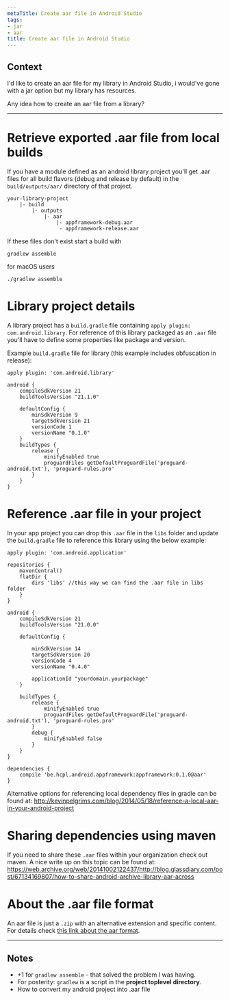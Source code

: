 ```yaml
---
metaTitle: Create aar file in Android Studio
tags:
- jar
- aar
title: Create aar file in Android Studio
---
```


## Context

I'd like to create an aar file for my library in Android Studio, i would've gone with a jar option but my library has resources.


Any idea how to create an aar file from a library?



---

Retrieve exported .aar file from local builds
=============================================


If you have a module defined as an android library project you'll get .aar files for all build flavors (debug and release by default) in the `build/outputs/aar/` directory of that project. 



```
your-library-project
    |- build
        |- outputs
            |- aar
                |- appframework-debug.aar
                 - appframework-release.aar

```

If these files don't exist start a build with



```
gradlew assemble

```

for macOS users



```
./gradlew assemble

```

Library project details
=======================


A library project has a `build.gradle` file containing `apply plugin: com.android.library`. For reference of this library packaged as an `.aar` file you'll have to define some properties like package and version. 


Example `build.gradle` file for library (this example includes obfuscation in release):



```
apply plugin: 'com.android.library'

android {
    compileSdkVersion 21
    buildToolsVersion "21.1.0"

    defaultConfig {
        minSdkVersion 9
        targetSdkVersion 21
        versionCode 1
        versionName "0.1.0"
    }
    buildTypes {
        release {
            minifyEnabled true
            proguardFiles getDefaultProguardFile('proguard-android.txt'), 'proguard-rules.pro'
        }
    }
}

```

Reference .aar file in your project
===================================


In your app project you can drop this `.aar` file in the `libs` folder and update the `build.gradle` file to reference this library using the below example:



```
apply plugin: 'com.android.application'

repositories {
    mavenCentral()
    flatDir {
        dirs 'libs' //this way we can find the .aar file in libs folder
    }
}

android {
    compileSdkVersion 21
    buildToolsVersion "21.0.0"

    defaultConfig {

        minSdkVersion 14
        targetSdkVersion 20
        versionCode 4
        versionName "0.4.0"

        applicationId "yourdomain.yourpackage"
    }

    buildTypes {
        release {
            minifyEnabled true
            proguardFiles getDefaultProguardFile('proguard-android.txt'), 'proguard-rules.pro'
        }
        debug {
            minifyEnabled false
        }
    }
}

dependencies {
    compile 'be.hcpl.android.appframework:appframework:0.1.0@aar'
}

```

Alternative options for referencing local dependency files in gradle can be found at: <http://kevinpelgrims.com/blog/2014/05/18/reference-a-local-aar-in-your-android-project> 


Sharing dependencies using maven
================================


If you need to share these `.aar` files within your organization check out maven. A nice write up on this topic can be found at: <https://web.archive.org/web/20141002122437/http://blog.glassdiary.com/post/67134169807/how-to-share-android-archive-library-aar-across>


About the .aar file format
==========================


An aar file is just a `.zip` with an alternative extension and specific content. For details check [this link about the aar format](http://tools.android.com/tech-docs/new-build-system/aar-format).



---

## Notes

- +1 for `gradlew assemble` - that solved the problem I was having.
- For posterity: `gradlew` is a script in the **project toplevel directory**.
-  How to convert my android project into .aar file

